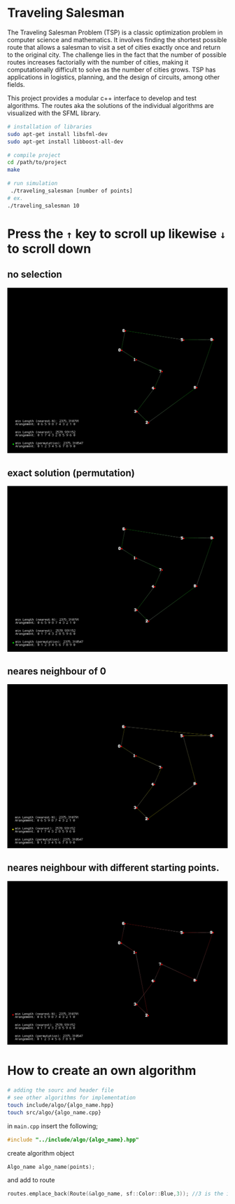 # Traveling Salesman

The Traveling Salesman Problem (TSP) is a classic optimization problem in computer science and mathematics. It involves finding the shortest possible route that allows a salesman to visit a set of cities exactly once and return to the original city. The challenge lies in the fact that the number of possible routes increases factorially with the number of cities, making it computationally difficult to solve as the number of cities grows. TSP has applications in logistics, planning, and the design of circuits, among other fields.

This project provides a modular c++ interface to develop and test algorithms. The routes aka the solutions of the individual algorithms are visualized with the SFML library. 


```bash
# installation of libraries
sudo apt-get install libsfml-dev
sudo apt-get install libboost-all-dev
```

```bash
# compile project
cd /path/to/project
make
```

```bash
# run simulation
 ./traveling_salesman [number of points]
# ex.
./traveling_salesman 10
```

# Press the `↑` key to scroll up likewise `↓` to scroll down
## no selection
![alt text](resource/1.png "0.png")

## exact solution (permutation)
![alt text](resource/1.png "1.png")

## neares neighbour of 0 
![alt text](resource/2.png "2.png")

## neares neighbour with different starting points. 
![alt text](resource/3.png "2.png")


# How to create an own algorithm
```bash
# adding the sourc and header file
# see other algorithms for implementation
touch include/algo/{algo_name.hpp}
touch src/algo/{algo_name.cpp}
```

in `main.cpp` insert the following;
```c++
#include "../include/algo/{algo_name}.hpp"
```
create algorithm object
```c++
Algo_name algo_name(points);
```
and add to route
```c++
routes.emplace_back(Route(&algo_name, sf::Color::Blue,3)); //3 is the id
```



